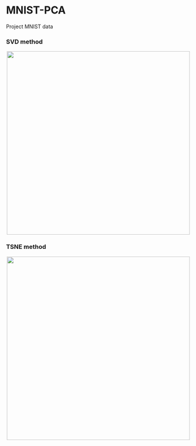 # MNIST-PCA

Project MNIST data

### SVD method

<p align="center">
  <img src="svd.gif" width="500" height="500">
</p>


### TSNE method

<p align="center">
  <img src="tsne.gif" width="500" height="500">
</p>
